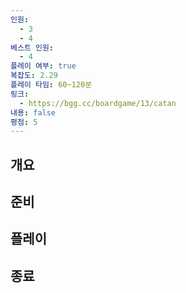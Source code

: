 ```yaml
---
인원:
  - 3
  - 4
베스트 인원:
  - 4
플레이 여부: true
복잡도: 2.29
플레이 타임: 60~120분
링크:
  - https://bgg.cc/boardgame/13/catan
내용: false
평점: 5
---
```

## 개요
## 준비
## 플레이
## 종료